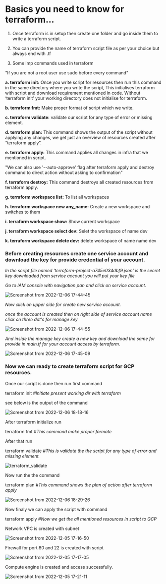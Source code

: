 # Basics you need to know for terraform...

1. Once terraform is in setup then create one folder and go inside them to write a terraform script.

2. You can provide the name of terraform script file as per your choice but always end with .tf

3. Some imp commands used in terraform

"If you are not a root user use sudo before every command"

**a. terraform init:** Once you write script for resources then run this command in the same directory where you write the script, This initialises terraform with script and download requirement mentioned in code. Without ‘terraform init’ your working directory does not initialise for terraform.

**b. terraform fmt:** Make proper format of script which we write.

**c. terraform validate:** validate our script for any type of error or missing element.

**d. terraform plan:** This command shows the output of the script without applying any changes, we get just an overview of resources created after “terraform apply”.

**e. terraform apply:** This command applies all changes in infra that we mentioned in script.
 
 "We can also use '--auto-approve' flag after terraform apply and destroy command to direct action without asking to confirmation" 
 
**f. terraform destroy:** This command destroys all created resources from terraform apply.

**g. terraform workspace list:** To list all workspaces

**h. terraform workspace new any_name:** Create a new workspace and switches to them

**i. terraform workspace show:** Show current workspace

**j. terraform workspace select dev:**  Selet the workspace of name dev

**k. terraform workspace delete dev:** delete workspace of name name dev

### Before creating resources create one service account and download the key for provide credential of your account.

_In the script file named 'terroform-project-a745e034dbf9.json' is the secret key downloaded from service account you will put your key file_

_Go to IAM console with navigation pan and click on service account._ 

![Screenshot from 2022-12-06 17-44-45](https://user-images.githubusercontent.com/104149165/205910996-4bc0275a-aa09-4693-b21c-efcf376ccb78.png)

_Now click on upper side for create new service account._

_once the account is created then on right side of service account name click on three dot's for manage key_

![Screenshot from 2022-12-06 17-44-55](https://user-images.githubusercontent.com/104149165/205911714-c4eb3aea-84c3-4e0a-8409-121b05a09b76.png)

_And inside the manage key create a new key and download the same for provide in main.tf for your account access by terraform._

![Screenshot from 2022-12-06 17-45-09](https://user-images.githubusercontent.com/104149165/205912438-364e24df-bc9c-4bec-ae51-e8eb90b4aac0.png)

### Now we can ready to create terraform script for GCP resources.

Once our script is done then run first command

terraform init _#Initiate present working dir with terraform_

see below is the output of the command

![Screenshot from 2022-12-06 18-18-16](https://user-images.githubusercontent.com/104149165/205917002-4c2e2eda-dd09-433e-ba4d-d68af1564804.png)

After terraform initialize run 

terraform fmt    _#This command make proper formate_

After that run 

terraform validate   _#This is validate the the script for any type of error and missing element._

![terraform_validate](https://user-images.githubusercontent.com/104149165/205918709-baaf6192-d68f-46bd-abfe-02bc14d0b311.png)

Now run the the command

terraform plan   _#This command shows the plan of action after terraform apply_

![Screenshot from 2022-12-06 18-29-26](https://user-images.githubusercontent.com/104149165/205919312-56303ea1-a121-4365-ba04-8cab10b597a5.png)

Now finaly we can apply the script with command 

terraform apply    _#Now we get the all mentioned resources in script to GCP_

Network VPC is created with subnet

![Screenshot from 2022-12-05 17-16-50](https://user-images.githubusercontent.com/104149165/205920438-cbf02fd9-e789-437e-a591-6f096a6708a2.png)

Firewall for port 80 and 22 is created with script

![Screenshot from 2022-12-05 17-17-05](https://user-images.githubusercontent.com/104149165/205920722-8df37e75-b0aa-4f90-ba2b-b0a9b946fbbd.png)

Compute engine is created and access successfully.

![Screenshot from 2022-12-05 17-21-11](https://user-images.githubusercontent.com/104149165/205921056-becfe609-b269-4e45-8233-df445570237f.png)


